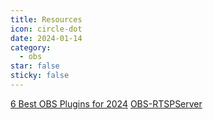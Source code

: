 ```yaml
---
title: Resources
icon: circle-dot
date: 2024-01-14
category:
  - obs
star: false
sticky: false
---
```

[6 Best OBS Plugins for 2024](https://blog.livereacting.com/best-obs-plugins-in-2023/)
[OBS-RTSPServer](https://obsproject.com/forum/resources/obs-rtspserver.1037/)